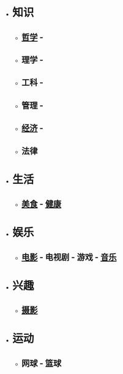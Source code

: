 * # 知识
   * ## [哲学](https://roy2313.github.io/bookofchanges/) - 
   * ## 理学 - 
   * ## 工科 - 
   * ## 管理 - 
   * ## [经济](https://roy2313.github.io/finance/) - 
   * ## 法律
* # 生活
   * ## [美食](https://roy2313.github.io/food/) - [健康](https://roy2313.github.io/health/)
* # 娱乐
   * ## [电影](https://roy2313.github.io/movie/) - 电视剧 - 游戏 - [音乐](https://roy2313.github.io/music/)
* # 兴趣
   * ## [摄影](https://roy2313.github.io/rvoct2020/)
* # 运动
   * ## 网球 - 篮球
